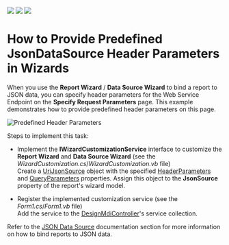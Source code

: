 <!-- default badges list -->
![](https://img.shields.io/endpoint?url=https://codecentral.devexpress.com/api/v1/VersionRange/187623782/2019.1)
[![](https://img.shields.io/badge/Open_in_DevExpress_Support_Center-FF7200?style=flat-square&logo=DevExpress&logoColor=white)](https://supportcenter.devexpress.com/ticket/details/T828708)
[![](https://img.shields.io/badge/📖_How_to_use_DevExpress_Examples-e9f6fc?style=flat-square)](https://docs.devexpress.com/GeneralInformation/403183)
<!-- default badges end -->
# How to Provide Predefined JsonDataSource Header Parameters in Wizards

When you use the **Report Wizard** / **Data Source Wizard** to bind a report to JSON data, you can specify header parameters for the Web Service Endpoint on the **Specify Request Parameters** page. This example demonstrates how to provide predefined header parameters on this page.

![Predefined Header Parameters](Images/PredefinedHeaderParameters.png)

Steps to implement this task:

- Implement the **IWizardCustomizationService** interface to customize the **Report Wizard** and **Data Source Wizard** (see the *WizardCustomization.cs*/*WizardCustomization.vb* file)  
	Create a [UriJsonSource](https://docs.devexpress.com/CoreLibraries/DevExpress.DataAccess.Json.UriJsonSource) object with the specified [HeaderParameters](https://docs.devexpress.com/CoreLibraries/DevExpress.DataAccess.Json.UriJsonSource.HeaderParameters) and [QueryParameters](https://docs.devexpress.com/CoreLibraries/DevExpress.DataAccess.Json.UriJsonSource.QueryParameters) properties. Assign this object to the **JsonSource** property of the report's wizard model.

- Register the implemented customization service (see the *Form1.cs*/*Form1.vb* file)  
    Add the service to the [DesignMdiController](https://docs.devexpress.com/XtraReports/DevExpress.XtraReports.UserDesigner.XRDesignRibbonForm.DesignMdiController)'s service collection.

Refer to the [JSON Data Source](https://docs.devexpress.com/XtraReports/400377) documentation section for more information on how to bind reports to JSON data.
